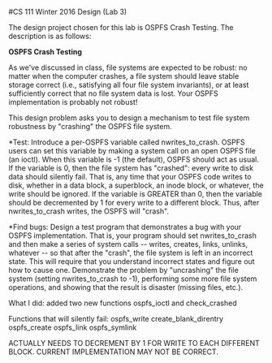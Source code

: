 #CS 111 Winter 2016 Design (Lab 3)

The design project chosen for this lab is OSPFS Crash Testing. The description is as follows:

**OSPFS Crash Testing**

As we've discussed in class, file systems are expected to be robust: no matter when the computer crashes, a file system should leave stable storage correct (i.e., satisfying all four file system invariants), or at least sufficiently correct that no file system data is lost. Your OSPFS implementation is probably not robust!

This design problem asks you to design a mechanism to test file system robustness by "crashing" the OSPFS file system.

   *Test: Introduce a per-OSPFS variable called nwrites_to_crash. OSPFS users can set this variable by making a system call on an open OSPFS file (an ioctl). When this variable is -1 (the default), OSPFS should act as usual. If the variable is 0, then the file system has "crashed": every write to disk data should silently fail. That is, any time that your OSPFS code writes to disk, whether in a data block, a superblock, an inode block, or whatever, the write should be ignored. If the variable is GREATER than 0, then the variable should be decremented by 1 for every write to a different block. Thus, after nwrites_to_crash writes, the OSPFS will "crash".

   *Find bugs: Design a test program that demonstrates a bug with your OSPFS implementation. That is, your program should set nwrites_to_crash and then make a series of system calls -- writes, creates, links, unlinks, whatever -- so that after the "crash", the file system is left in an incorrect state. This will require that you understand incorrect states and figure out how to cause one. Demonstrate the problem by "uncrashing" the file system (setting nwrites_to_crash to -1), performing some more file system operations, and showing that the result is disaster (missing files, etc.).


What I did: added two new functions ospfs_ioctl and check_crashed

Functions that will silently fail:
ospfs_write
create_blank_direntry
ospfs_create
ospfs_link
ospfs_symlink

ACTUALLY NEEDS TO DECREMENT BY 1 FOR WRITE TO EACH DIFFERENT BLOCK. CURRENT IMPLEMENTATION MAY NOT BE CORRECT.